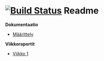 [![Build Status](https://travis-ci.org/S4ndyk/stomper.svg?branch=master)](https://travis-ci.org/S4ndyk/stomper)
Readme
===
**Dokumentaatio**
* [Määrittely](/documentation/maaritelma.md)

**Viikkoraportit**
* [Viikko 1](/documentation/viikkoraportit/viikko1.md)
